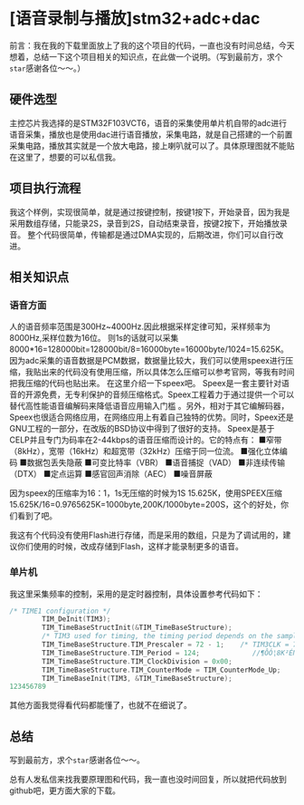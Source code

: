 # [语音录制与播放]stm32+adc+dac

前言：我在我的下载里面放上了我的这个项目的代码，一直也没有时间总结，今天想着，总结一下这个项目相关的知识点，在此做一个说明。（写到最前方，求个`star`感谢各位～～。）

## 硬件选型

主控芯片我选择的是STM32F103VCT6，语音的采集使用单片机自带的adc进行语音采集，播放也是使用dac进行语音播放，采集电路，就是自己搭建的一个前置采集电路，播放其实就是一个放大电路，接上喇叭就可以了。具体原理图就不能贴在这里了，想要的可以私信我。

## 项目执行流程

我这个样例，实现很简单，就是通过按键控制，按键1按下，开始录音，因为我是采用数组存储，只能录2S，录音到2S，自动结束录音，按键2按下，开始播放录音。
整个代码很简单，传输都是通过DMA实现的，后期改进，你们可以自行改进。

## 相关知识点

### 语音方面

人的语音频率范围是300Hz~4000Hz.因此根据采样定律可知，采样频率为8000Hz,采样位数为16位。
则1s的话就可以采集8000*16=128000bit=128000bit/8=16000byte=16000byte/1024=15.625K。因为adc采集的语音数据是PCM数据，数据量比较大，我们可以使用speex进行压缩，我贴出来的代码没有使用压缩，所以具体怎么压缩可以参考官网，等我有时间把我压缩的代码也贴出来。
在这里介绍一下speex吧。
Speex是一套主要针对语音的开源免费，无专利保护的音频压缩格式。Speex工程着力于通过提供一个可以替代高性能语音编解码来降低语音应用输入门槛 。另外，相对于其它编解码器，Speex也很适合网络应用，在网络应用上有着自己独特的优势。同时，Speex还是GNU工程的一部分，在改版的BSD协议中得到了很好的支持。
Speex是基于CELP并且专门为码率在2-44kbps的语音压缩而设计的。它的特点有：
■窄带（8kHz），宽带（16kHz）和超宽带（32kHz）压缩于同一位流。
■强化立体编码
■数据包丢失隐蔽
■可变比特率（VBR）
■语音捕捉（VAD）
■非连续传输（DTX）
■定点运算
■感官回声消除（AEC）
■噪音屏蔽

因为speex的压缩率为16：1，1s无压缩的时候为1S 15.625K，使用SPEEX压缩15.625K/16=0.9765625K=1000byte,200K/1000byte=200S，这个的好处，你们看到了吧。

我这有个代码没有使用Flash进行存储，而是采用的数组，只是为了调试用的，建议你们使用的时候，改成存储到Flash，这样才能录制更多的语音。

### 单片机

我这里采集频率的控制，采用的是定时器控制，具体设置参考代码如下：

```c
/* TIME1 configuration */
		TIM_DeInit(TIM3);
		TIM_TimeBaseStructInit(&TIM_TimeBaseStructure);
		/* TIM3 used for timing, the timing period depends on the sample rate */
		TIM_TimeBaseStructure.TIM_Prescaler = 72 - 1;    /* TIM3CLK = 72 MHz */
		TIM_TimeBaseStructure.TIM_Period = 124;             //¶ÔÓ¦8K²ÉÑù
		TIM_TimeBaseStructure.TIM_ClockDivision = 0x00;
		TIM_TimeBaseStructure.TIM_CounterMode = TIM_CounterMode_Up;
		TIM_TimeBaseInit(TIM3, &TIM_TimeBaseStructure);
123456789
```

其他方面我觉得看代码都能懂了，也就不在细说了。



## 总结

写到最前方，求个`star`感谢各位～～。

总有人发私信来找我要原理图和代码，我一直也没时间回复，所以就把代码放到github吧，更方面大家的下载。
